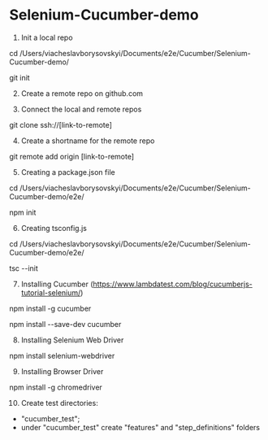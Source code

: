 # Selenium-Cucumber-demo


1. Init a local repo

cd /Users/viacheslavborysovskyi/Documents/e2e/Cucumber/Selenium-Cucumber-demo/
 
git init 

2. Create a remote repo on github.com

3. Connect the local and remote repos

git clone ssh://[link-to-remote]

4. Create a shortname for the remote repo

git remote add origin [link-to-remote]

5. Creating a package.json file

cd /Users/viacheslavborysovskyi/Documents/e2e/Cucumber/Selenium-Cucumber-demo/e2e/

npm init

6. Creating tsconfig.js

cd /Users/viacheslavborysovskyi/Documents/e2e/Cucumber/Selenium-Cucumber-demo/e2e/

tsc --init

7. Installing Cucumber (https://www.lambdatest.com/blog/cucumberjs-tutorial-selenium/)
 
npm install -g cucumber

npm install  --save-dev cucumber

8. Installing Selenium Web Driver

npm install selenium-webdriver

9. Installing Browser Driver

npm install -g chromedriver

10. Create test directories:
- "cucumber_test";
- under "cucumber_test" create "features" and "step_definitions" folders

